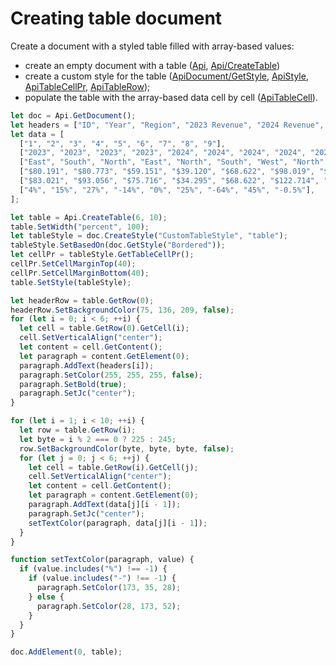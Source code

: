 # Creating table document

Create a document with a styled table filled with array-based values:

- create an empty document with a table ([Api](/docs/office-api/usage-api/text-document-api/Api/Api.md), [Api/CreateTable](/docs/office-api/usage-api/text-document-api/Api/Methods/CreateTable.md))
- create a custom style for the table ([ApiDocument/GetStyle](/docs/office-api/usage-api/text-document-api/ApiDocument/Methods/GetStyle.md), [ApiStyle](/docs/office-api/usage-api/text-document-api/ApiStyle/ApiStyle.md), [ApiTableCellPr](/docs/office-api/usage-api/text-document-api/ApiTableCellPr/ApiTableCellPr.md), [ApiTableRow](/docs/office-api/usage-api/text-document-api/ApiTableRow/ApiTableRow.md));
- populate the table with the array-based data cell by cell ([ApiTableCell](/docs/office-api/usage-api/text-document-api/ApiTableCell/ApiTableCell.md)).

```ts editor-docx zoom=60
let doc = Api.GetDocument();
let headers = ["ID", "Year", "Region", "2023 Revenue", "2024 Revenue", "% Change"];
let data = [
  ["1", "2", "3", "4", "5", "6", "7", "8", "9"],
  ["2023", "2023", "2023", "2023", "2024", "2024", "2024", "2024", "2024"],
  ["East", "South", "North", "East", "North", "South", "West", "North", "East"],
  ["$80.191", "$80.773", "$59.151", "$39.120", "$68.622", "$98.019", "$84.410", "$95.739", "92.511"],
  ["$83.021", "$93.056", "$75.716", "$34.295", "$68.622", "$122.714", "$30.670", "$138.856", "92.019"],
  ["4%", "15%", "27%", "-14%", "0%", "25%", "-64%", "45%", "-0.5%"],
];

let table = Api.CreateTable(6, 10);
table.SetWidth("percent", 100);
let tableStyle = doc.CreateStyle("CustomTableStyle", "table");
tableStyle.SetBasedOn(doc.GetStyle("Bordered"));
let cellPr = tableStyle.GetTableCellPr();
cellPr.SetCellMarginTop(40);
cellPr.SetCellMarginBottom(40);
table.SetStyle(tableStyle);

let headerRow = table.GetRow(0);
headerRow.SetBackgroundColor(75, 136, 209, false);
for (let i = 0; i < 6; ++i) {
  let cell = table.GetRow(0).GetCell(i);
  cell.SetVerticalAlign("center");
  let content = cell.GetContent();
  let paragraph = content.GetElement(0);
  paragraph.AddText(headers[i]);
  paragraph.SetColor(255, 255, 255, false);
  paragraph.SetBold(true);
  paragraph.SetJc("center");
}

for (let i = 1; i < 10; ++i) {
  let row = table.GetRow(i);
  let byte = i % 2 === 0 ? 225 : 245;
  row.SetBackgroundColor(byte, byte, byte, false);
  for (let j = 0; j < 6; ++j) {
    let cell = table.GetRow(i).GetCell(j);
    cell.SetVerticalAlign("center");
    let content = cell.GetContent();
    let paragraph = content.GetElement(0);
    paragraph.AddText(data[j][i - 1]);
    paragraph.SetJc("center");
    setTextColor(paragraph, data[j][i - 1]);
  }
}

function setTextColor(paragraph, value) {
  if (value.includes("%") !== -1) {
    if (value.includes("-") !== -1) {
      paragraph.SetColor(173, 35, 28);
    } else {
      paragraph.SetColor(28, 173, 52);
    }
  }
}

doc.AddElement(0, table);
```
